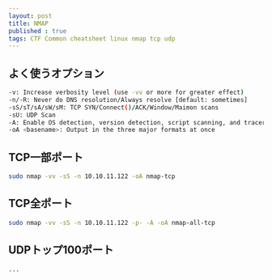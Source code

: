 ```yaml
---
layout: post
title: NMAP
published : true
tags: CTF Common cheatsheet linux nmap tcp udp
---
```

## よく使うオプション
```sh
-v: Increase verbosity level (use -vv or more for greater effect)
-n/-R: Never do DNS resolution/Always resolve [default: sometimes]
-sS/sT/sA/sW/sM: TCP SYN/Connect()/ACK/Window/Maimon scans
-sU: UDP Scan
-A: Enable OS detection, version detection, script scanning, and traceroute
-oA <basename>: Output in the three major formats at once
```
## TCP一部ポート
```sh
sudo nmap -vv -sS -n 10.10.11.122 -oA nmap-tcp
```

## TCP全ポート
```sh
sudo nmap -vv -sS -n 10.10.11.122 -p- -A -oA nmap-all-tcp
```

## UDPトップ100ポート
```sh
...
```
